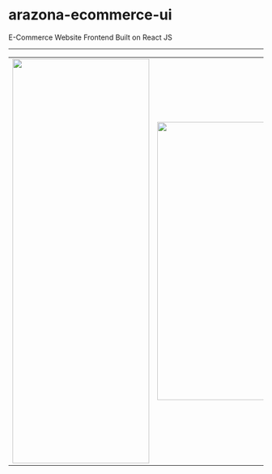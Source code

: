 # arazona-ecommerce-ui
E-Commerce Website Frontend Built on React JS
<hr />
<table>
  <tr>
    <td><img src="https://user-images.githubusercontent.com/45270353/222920287-a8e9e313-bf6a-41c5-9c03-541182ccf6ca.png" width=270 height=800></td>
    <td><img src="https://user-images.githubusercontent.com/45270353/222920293-5e83e653-a428-4929-85aa-be33573fc385.png" width=550 height=550></td>
  </tr>
 </table>
